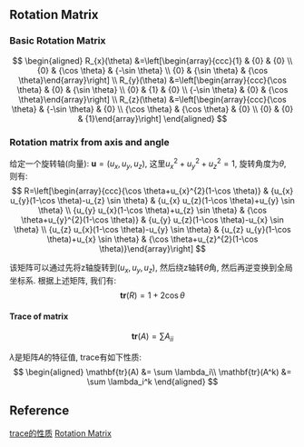 ## Rotation Matrix
### Basic Rotation Matrix
$$
\begin{aligned} R_{x}(\theta) &=\left[\begin{array}{ccc}{1} & {0} & {0} \\ {0} & {\cos \theta} & {-\sin \theta} \\ {0} & {\sin \theta} & {\cos \theta}\end{array}\right] \\ R_{y}(\theta) &=\left[\begin{array}{ccc}{\cos \theta} & {0} & {\sin \theta} \\ {0} & {1} & {0} \\ {-\sin \theta} & {0} & {\cos \theta}\end{array}\right] \\ R_{z}(\theta) &=\left[\begin{array}{ccc}{\cos \theta} & {-\sin \theta} & {0} \\ {\cos \theta} & {\cos \theta} & {0} \\ {0} & {0} & {1}\end{array}\right] \end{aligned}
$$

### Rotation matrix from axis and angle
给定一个旋转轴(向量): $\mathbf{u} = (u_x, u_y, u_z)$, 这里$u_x^2 + u_y^2 + u_z^2 = 1$, 旋转角度为$\theta$, 则有:
$$
R=\left[\begin{array}{ccc}{\cos \theta+u_{x}^{2}(1-\cos \theta)} & {u_{x} u_{y}(1-\cos \theta)-u_{z} \sin \theta} & {u_{x} u_{z}(1-\cos \theta)+u_{y} \sin \theta} \\ {u_{y} u_{x}(1-\cos \theta)+u_{z} \sin \theta} & {\cos \theta+u_{y}^{2}(1-\cos \theta)} & {u_{y} u_{z}(1-\cos \theta)-u_{x} \sin \theta} \\ {u_{z} u_{x}(1-\cos \theta)-u_{y} \sin \theta} & {u_{z} u_{y}(1-\cos \theta)+u_{x} \sin \theta} & {\cos \theta+u_{z}^{2}(1-\cos \theta)}\end{array}\right]
$$

该矩阵可以通过先将z轴旋转到$(u_x, u_y, u_z)$, 然后绕z轴转$\theta$角, 然后再逆变换到全局坐标系.
根据上述矩阵, 我们有:
$$
\mathbf{tr}(R) = 1+2 \cos \theta
$$

#### Trace of matrix
$$
\mathbf{tr}(A) = \sum A_{ii}
$$

$\lambda$是矩阵$A$的特征值, trace有如下性质:
$$
\begin{aligned}
\mathbf{tr}(A) &= \sum \lambda_i\\
\mathbf{tr}(A^k) &= \sum \lambda_i^k
\end{aligned}
$$

## Reference
[trace的性质](https://en.wikipedia.org/wiki/Trace_(linear_algebra))
[Rotation Matrix](https://en.wikipedia.org/wiki/Rotation_matrix)